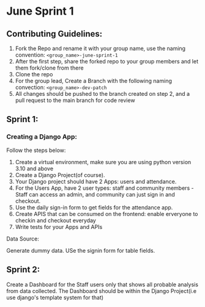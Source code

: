 # June Sprint 1


## Contributing Guidelines:

1. Fork the Repo and rename it with your group name, use the naming convention: `<group_name>-june-sprint-1`
2. After the first step, share the forked repo to your group members and let them fork/clone from there
3. Clone the repo
4. For the group lead, Create a Branch with the following naming convection: `<group_name>-dev-patch`
5. All changes should be pushed to the branch created on step 2, and a pull request to the main branch for code review

## Sprint 1:

### Creating a Django App:

Follow the steps below:

1. Create a virtual environment, make sure you are using python version 3.10 and above
2. Create a Django Project(of course).
3. Your Django project should have 2 Apps: users and attendance.
4. For the Users App, have 2 user types: staff and community members - Staff can access an admin, and community can just sign in and checkout.
5. Use the daily sign-in form to get fields for the attendance app.
6. Create APIS that can be consumed on the frontend: enable erveryone to checkin and checkout everyday
7. Write tests for your Apps and APIs

Data Source:

Generate dummy data. USe the signin form for table fields.

## Sprint 2:

Create a Dashboard for the Staff users only that shows all probable analysis from data collected. The Dashboard should be within the Django Project(i.e use django's template system for that)
